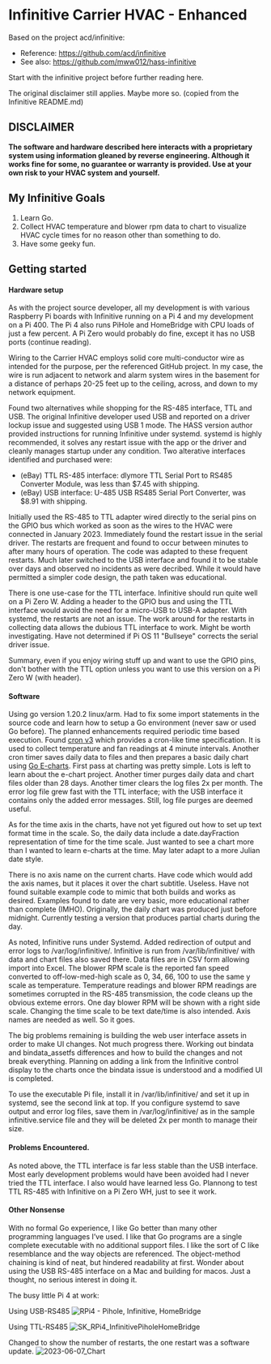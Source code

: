 # Infinitive Carrier HVAC - Enhanced
Based on the project acd/infinitive:

* Reference:	https://github.com/acd/infinitive
* See also:	https://github.com/mww012/hass-infinitive

Start with the infinitive project before further reading here.

The original disclaimer still applies. Maybe more so. (copied from the Infinitive README.md)

## **DISCLAIMER**
**The software and hardware described here interacts with a proprietary system using information gleaned by reverse engineering.  Although it works fine for some, no guarantee or warranty is provided.  Use at your own risk to your HVAC system and yourself.**

## My Infinitive Goals
1. Learn Go.
2. Collect HVAC temperature and blower rpm data to chart to visualize HVAC cycle times for no reason other than something to do.
3. Have some geeky fun.

## Getting started

#### Hardware setup
As with the project source developer, all my development is with various Raspberry Pi boards with Infinitive running on a Pi 4 and my development on a Pi 400. The Pi 4 also runs PiHole and HomeBridge with CPU loads of just a few percent. A Pi Zero would probably do fine, except it has no USB ports (continue reading).

Wiring to the Carrier HVAC employs solid core multi-conductor wire as intended for the purpose, per the referenced GitHub project. In my case, the wire is run adjacent to network and alarm system wires in the basement for a distance of perhaps 20-25 feet up to the ceiling, across, and down to my network equipment.

Found two alternatives while shopping for the RS-485 interface, TTL and USB. The original Infinitive developer used USB and reported on a driver lockup issue and suggested using USB 1 mode. The HASS version author provided instructions for running Infinitive under systemd. systemd is highly recommended, it solves any restart issue with the app or the driver and cleanly manages startup under any condition. Two alterative interfaces identified and purchased were:
* (eBay) TTL RS-485 interface:	dlymore TTL Serial Port to RS485 Converter Module, was less than $7.45 with shipping.
* (eBay) USB interface:	U-485 USB RS485 Serial Port Converter, was $8.91 with shipping.

Initially used the RS-485 to TTL adapter wired directly to the serial pins on the GPIO bus which worked as soon as the wires to the HVAC were connected in January 2023. Immediately found the restart issue in the serial driver. The restarts are frequent and found to occur between minutes to after many hours of operation. The code was adapted to these frequent restarts. Much later switched to the USB interface and found it to be stable over days and observed no incidents as were decribed. While it would have permitted a simpler code design, the path taken was educational.

There is one use-case for the TTL interface. Infinitive should run quite well on a Pi Zero W. Adding a header to the GPIO bus and using the TTL interface would avoid the need for a micro-USB to USB-A adapter. With systemd, the restarts are not an issue. The work around for the restarts in collecting data allows the dubious TTL interface to work. Might be worth investigating. Have not determined if Pi OS 11 "Bullseye" corrects the serial driver issue.

Summary, even if you enjoy wiring stuff up and want to use the GPIO pins, don't bother with the TTL option unless you want to use this version on a Pi Zero W (with header).

#### Software

Using go version 1.20.2 linux/arm. Had to fix some import statements in the source code and learn how to setup a Go environment (never saw or used Go before). The planned enhancements required periodic time based execution. Found [cron v3](https://github.com/robfig/cron) which provides a cron-like time specification. It is used to collect temperature and fan readings at 4 minute intervals. Another cron timer saves daily data to files and then prepares a basic daily chart using [Go E-charts](https://github.com/go-echarts/go-echarts). First pass at charting was pretty simple. Lots is left to learn about the e-chart project. Another timer purges daily data and chart files older than 28 days. Another timer clears the log files 2x per month.
The error log file grew fast with the TTL interface; with the USB interface it contains only the added error messages. Still, log file purges are deemed useful.

As for the time axis in the charts, have not yet figured out how to set up text format time in the scale. So, the daily data include a date.dayFraction representation of time for the time scale. Just wanted to see a chart more than I wanted to learn e-charts at the time. May later adapt to a more Julian date style.

There is no axis name on the current charts. Have code which would add the axis names, but it places it over the chart subtitle. Useless. Have not found suitable example code to mimic that both builds and works as desired. Examples found to date are very basic, more educational rather than complete (IMHO). Originally, the daily chart was produced just before midnight. Currently testing a version that produces partial charts during the day.

As noted, Infinitive runs under Systemd. Added redirection of output and error logs to /var/log/infinitive/. Infinitive is run from /var/lib/infinitive/ with data and chart files also saved there. Data files are in CSV form allowing import into Excel.
The blower RPM scale is the reported fan speed converted to off-low-med-high scale as 0, 34, 66, 100 to use the same y scale as temperature. Temperature readings and blower RPM readings are sometimes corrupted in the RS-485 transmission, the code cleans up the obvious exteme errors. One day blower RPM will be shown with a right side scale. Changing the time scale to be text date/time is also intended. Axis names are needed as well. So it goes.

The big problems remaining is building the web user interface assets in order to make UI changes. Not much progress there. Working out bindata and bindata_assetfs differences and how to build the changes and not break everything. Planning on adding a link from the Infinitive control display to the charts once the bindata issue is understood and a modified UI is completed.

To use the executable Pi file, install it in /var/lib/infinitive/ and set it up in systemd, see the second link at top. If you configure systemd to save output and error log files, save them in /var/log/infinitive/ as in the sample infinitive.service file and they will be deleted 2x per month to manage their size.

#### Problems Encountered.
As noted above, the TTL interface is far less stable than the USB interface. Most early development problems would have been avoided had I never tried the TTL interface. I also would have learned less Go. Plannong to test TTL RS-485 with Infinitive on a Pi Zero WH, just to see it work.

#### Other Nonsense
With no formal Go experience, I like Go better than many other programming languages I’ve used. I like that Go programs are a single complete executable with no additional support files. I like the sort of C like resemblance and the way objects are referenced. The object-method chaining is kind of neat, but hindered readability at first. Wonder about using the USB RS-485 interface on a Mac and building for macos. Just a thought, no serious interest in doing it.

The busy little Pi 4 at work:

Using USB-RS485
![RPi4 - Pihole, Infinitive, HomeBridge](https://github.com/skutoroff/Infinitive-Carrier-HVAC-Enhanced/assets/7796742/815b2c45-3293-4887-b96b-e94e5250f19e)

Using TTL-RS485
![SK_RPi4_InfinitivePiholeHomeBridge](https://github.com/skutoroff/Infinitive-Carrier-HVAC-Enhanced/assets/7796742/19ddfaa0-1728-4202-bb1f-d3513628fa46)

Changed to show the number of restarts, the one restart was a software update.
![2023-06-07_Chart](https://github.com/skutoroff/Infinitive-Carrier-HVAC-Enhanced/assets/7796742/988c611f-15f8-4f63-83ff-301a5c5c855a)
